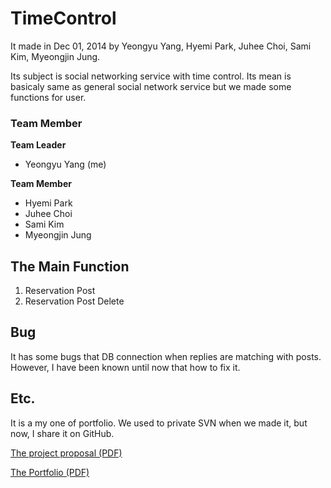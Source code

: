 # TimeControl

It made in Dec 01, 2014 by Yeongyu Yang, Hyemi Park, Juhee Choi, Sami Kim, Myeongjin Jung.

Its subject is social networking service with time control.
Its mean is basicaly same as general social network service but we made some functions for user.

### Team Member

**Team Leader**
* Yeongyu Yang (me)

**Team Member**
* Hyemi Park
* Juhee Choi
* Sami Kim
* Myeongjin Jung

## The Main Function 

1. Reservation Post
2. Reservation Post Delete

## Bug

It has some bugs that DB connection when replies are matching with posts. However, I have been known until now that how to fix it.

## Etc.

It is a my one of portfolio.
We used to private SVN when we made it, but now, I share it on GitHub.

[The project proposal (PDF)](https://www.dropbox.com/s/figs4e985rr67ic/%5B2.0%5D%20%EC%96%91%EC%97%B0%EA%B7%9C%20-%20Time%20Control%20SNS%20%28%EA%B8%B0%ED%9A%8D%EC%84%9C%29.pdf?dl=0")

[The Portfolio (PDF)](https://www.dropbox.com/s/b2so44ftnt76oe4/%5B3.0%5D%20%EC%96%91%EC%97%B0%EA%B7%9C%20-%20Time%20Control%20SNS%20%28%ED%8F%AC%ED%8A%B8%ED%8F%B4%EB%A6%AC%EC%98%A4%29.pdf?dl=0)
